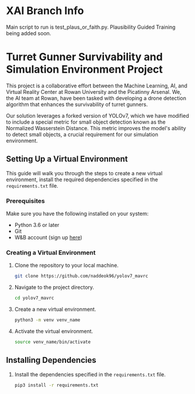 # XAI Branch Info

Main script to run is test_plaus_or_faith.py. Plausibility Guided Training being added soon.

# Turret Gunner Survivability and Simulation Environment Project

This project is a collaborative effort between the Machine Learning, AI, and Virtual Reality Center at Rowan University and the Picatinny Arsenal. We, the AI team at Rowan, have been tasked with developing a drone detection algorithm that enhances the survivability of turret gunners. 

Our solution leverages a forked version of YOLOv7, which we have modified to include a special metric for small object detection known as the Normalized Wasserstein Distance. This metric improves the model's ability to detect small objects, a crucial requirement for our simulation environment.

## Setting Up a Virtual Environment

This guide will walk you through the steps to create a new virtual environment, install the required dependencies specified in the `requirements.txt` file.

### Prerequisites

Make sure you have the following installed on your system:

- Python 3.6 or later
- Git
- W&B account (sign up [here](https://wandb.ai/site))

### Creating a Virtual Environment

1. Clone the repository to your local machine.

   ```bash
   git clone https://github.com/naddeok96/yolov7_mavrc
   ```
2. Navigate to the project directory.
    ```bash
    cd yolov7_mavrc
    ```

3. Create a new virtual environment.
    ```bash
    python3 -m venv venv_name
    ```

4. Activate the virtual environment.
    ```bash
    source venv_name/bin/activate
    ```

## Installing Dependencies

1. Install the dependencies specified in the `requirements.txt` file.
    ```bash
    pip3 install -r requirements.txt
    ```
